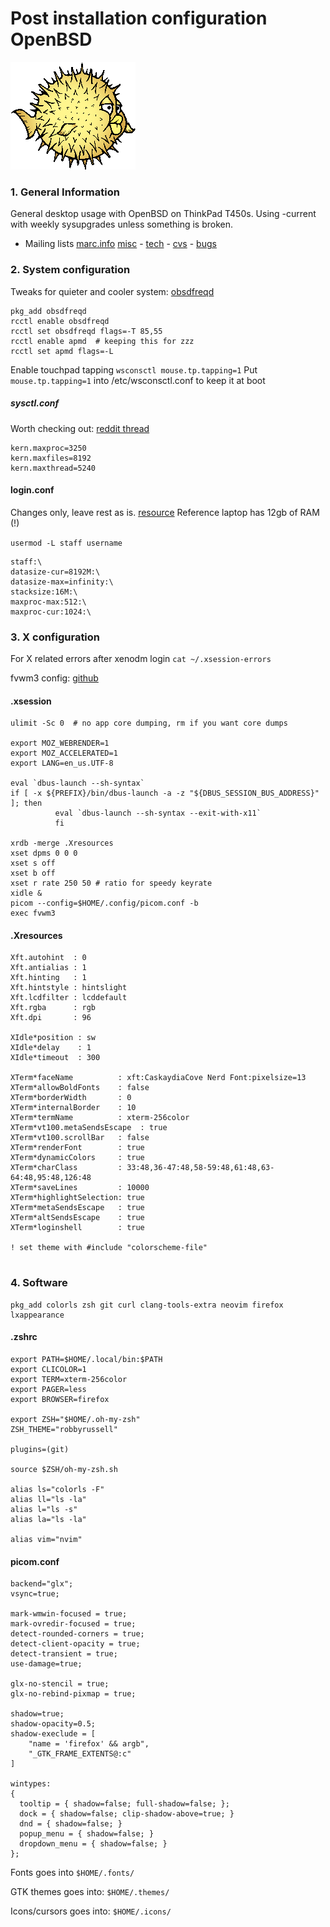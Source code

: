 # Post installation configuration OpenBSD
![Puffy OpenBSD logo](images/puffy.png)
### 1. General Information
General desktop usage with OpenBSD on ThinkPad T450s.
Using -current with weekly sysupgrades unless something is broken.


- Mailing lists
[marc.info](https://marc.info)
[misc](https://marc.info/?l=openbsd-misc) - [tech](https://marc.info/?l=openbsd-tech) - [cvs](https://marc.info/?l=openbsd-cvs) - [bugs](https://marc.info/?l=openbsd-bugs)


### 2. System configuration
Tweaks for quieter and cooler system: [obsdfreqd](https://dataswamp.org/~solene/2022-03-21-openbsd-cool-frequency.html)
```
pkg_add obsdfreqd
rcctl enable obsdfreqd
rcctl set obsdfreqd flags=-T 85,55
rcctl enable apmd  # keeping this for zzz
rcctl set apmd flags=-L
```

Enable touchpad tapping
``` wsconsctl mouse.tp.tapping=1 ```
Put ``` mouse.tp.tapping=1``` into /etc/wsconsctl.conf to keep it at boot



##### sysctl.conf
Worth checking out: [reddit thread](https://www.reddit.com/r/openbsd/comments/exm01m/how_to_calculate_shared_memory_limits_and/)
```
kern.maxproc=3250
kern.maxfiles=8192
kern.maxthread=5240
```

#### login.conf
Changes only, leave rest as is. [resource](https://sohcahtoa.org.uk/openbsd.html)
Reference laptop has 12gb of RAM (!)


``` usermod -L staff username ```
```
staff:\
datasize-cur=8192M:\
datasize-max=infinity:\
stacksize:16M:\
maxproc-max:512:\
maxproc-cur:1024:\
```

### 3. X configuration
For X related errors after xenodm login ``` cat ~/.xsession-errors ```

fvwm3 config: [github](https://github.com/typicat/dots/blob/main/config)


#### .xsession
```
ulimit -Sc 0  # no app core dumping, rm if you want core dumps

export MOZ_WEBRENDER=1
export MOZ_ACCELERATED=1
export LANG=en_us.UTF-8

eval `dbus-launch --sh-syntax`
if [ -x ${PREFIX}/bin/dbus-launch -a -z "${DBUS_SESSION_BUS_ADDRESS}" ]; then
          eval `dbus-launch --sh-syntax --exit-with-x11`
          fi

xrdb -merge .Xresources
xset dpms 0 0 0
xset s off
xset b off
xset r rate 250 50 # ratio for speedy keyrate
xidle &
picom --config=$HOME/.config/picom.conf -b
exec fvwm3
```

#### .Xresources
```
Xft.autohint  : 0
Xft.antialias : 1
Xft.hinting   : 1
Xft.hintstyle : hintslight
Xft.lcdfilter : lcddefault
Xft.rgba      : rgb
Xft.dpi       : 96

XIdle*position : sw
XIdle*delay    : 1
XIdle*timeout  : 300

XTerm*faceName          : xft:CaskaydiaCove Nerd Font:pixelsize=13
XTerm*allowBoldFonts    : false
XTerm*borderWidth       : 0
XTerm*internalBorder    : 10
XTerm*termName          : xterm-256color
XTerm*vt100.metaSendsEscape  : true
XTerm*vt100.scrollBar   : false
XTerm*renderFont        : true
XTerm*dynamicColors     : true
XTerm*charClass         : 33:48,36-47:48,58-59:48,61:48,63-64:48,95:48,126:48
XTerm*saveLines         : 10000
XTerm*highlightSelection: true
XTerm*metaSendsEscape   : true
XTerm*altSendsEscape    : true
XTerm*loginshell        : true

! set theme with #include "colorscheme-file"


```
### 4. Software
```
pkg_add colorls zsh git curl clang-tools-extra neovim firefox lxappearance
```

#### .zshrc
```
export PATH=$HOME/.local/bin:$PATH
export CLICOLOR=1
export TERM=xterm-256color
export PAGER=less
export BROWSER=firefox

export ZSH="$HOME/.oh-my-zsh"
ZSH_THEME="robbyrussell"

plugins=(git)

source $ZSH/oh-my-zsh.sh

alias ls="colorls -F"
alias ll="ls -la"
alias l="ls -s"
alias la="ls -la"

alias vim="nvim"
```
#### picom.conf
``` 
backend="glx";
vsync=true;

mark-wmwin-focused = true;
mark-ovredir-focused = true;
detect-rounded-corners = true;
detect-client-opacity = true;
detect-transient = true;
use-damage=true;

glx-no-stencil = true;
glx-no-rebind-pixmap = true;

shadow=true;
shadow-opacity=0.5;
shadow-execlude = [
    "name = 'firefox' && argb",
    "_GTK_FRAME_EXTENTS@:c"
]

wintypes:
{
  tooltip = { shadow=false; full-shadow=false; };
  dock = { shadow=false; clip-shadow-above=true; }
  dnd = { shadow=false; }
  popup_menu = { shadow=false; }
  dropdown_menu = { shadow=false; }
};
```

Fonts goes into ``` $HOME/.fonts/ ```

GTK themes goes into:  ``` $HOME/.themes/ ```

Icons/cursors goes into: ``` $HOME/.icons/ ```
